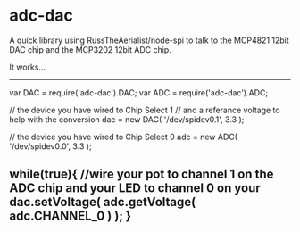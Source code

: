 adc-dac
=======

A quick library using RussTheAerialist/node-spi to talk to the MCP4821 12bit DAC chip and the MCP3202 12bit ADC chip.

It works...


---------------------------
var DAC = require('adc-dac').DAC;
var ADC = require('adc-dac').ADC;

// the device you have wired to Chip Select 1
// and a referance voltage to help with the conversion
dac = new DAC( '/dev/spidev0.1', 3.3 );

// the device you have wired to Chip Select 0
adc = new ADC( '/dev/spidev0.0', 3.3 );


while(true){
    //wire your pot to channel 1 on the ADC chip and your LED to channel 0 on your
    dac.setVoltage( adc.getVoltage( adc.CHANNEL_0 ) );
}
---------------------------